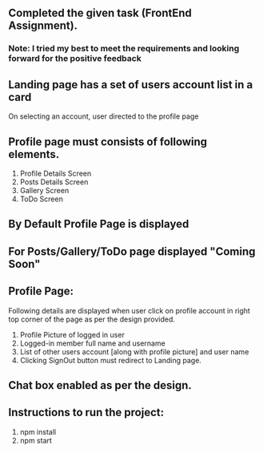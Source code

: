 ## Completed the given task (FrontEnd Assignment).

### Note: I tried my best to meet the requirements and looking forward for the positive feedback

## Landing page has a set of users account list in a card

On selecting an account, user directed to the profile page

## Profile page must consists of following elements.
1. Profile Details Screen
2. Posts Details Screen
3. Gallery Screen
4. ToDo Screen

## By Default Profile Page is displayed

## For Posts/Gallery/ToDo page displayed "Coming Soon"

## Profile Page:
Following details are displayed when user click on profile account in right top corner
of the page as per the design provided.

1. Profile Picture of logged in user
2. Logged-in member full name and username
3. List of other users account [along with profile picture] and user name
4. Clicking SignOut button must redirect to Landing page.

## Chat box enabled as per the design.


## Instructions to run the project:
1. npm install
2. npm start
